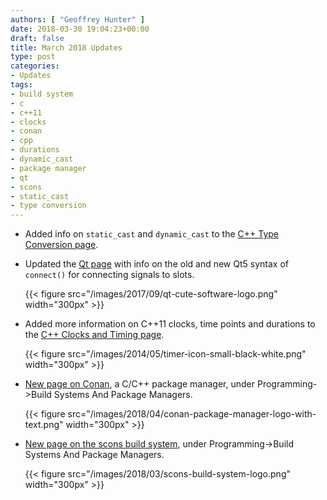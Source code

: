 ```yaml
---
authors: [ "Geoffrey Hunter" ]
date: 2018-03-30 19:04:23+00:00
draft: false
title: March 2018 Updates
type: post
categories:
- Updates
tags:
- build system
- c
- c++11
- clocks
- conan
- cpp
- durations
- dynamic_cast
- package manager
- qt
- scons
- static_cast
- type conversion
---
```


* Added info on `static_cast` and `dynamic_cast` to the [C++ Type Conversion page](/programming/languages/c-plus-plus/type-conversion).  

* Updated the [Qt page](/programming/languages/c-plus-plus/qt-cute) with info on the old and new Qt5 syntax of `connect()` for connecting signals to slots.  

	{{< figure src="/images/2017/09/qt-cute-software-logo.png" width="300px" >}}

* Added more information on C++11 clocks, time points and durations to the [C++ Clocks and Timing page](/programming/languages/c-plus-plus/clocks-and-timing).  

	{{< figure src="/images/2014/05/timer-icon-small-black-white.png" width="300px" >}}

* [New page on Conan](/programming/build-systems-and-package-managers/conan/), a C/C++ package manager, under Programming->Build Systems And Package Managers.  

	{{< figure src="/images/2018/04/conan-package-manager-logo-with-text.png" width="300px" >}}

* [New page on the scons build system](/programming/build-systems-and-package-managers/scons), under Programming->Build Systems And Package Managers.  

	{{< figure src="/images/2018/03/scons-build-system-logo.png" width="300px" >}}